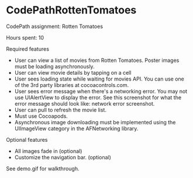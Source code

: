 CodePathRottenTomatoes
======================

CodePath assignment: Rotten Tomatoes

Hours spent: 10

Required features
- User can view a list of movies from Rotten Tomatoes. Poster images must be loading asynchronously.
- User can view movie details by tapping on a cell
- User sees loading state while waiting for movies API. You can use one of the 3rd party libraries at cocoacontrols.com.
- User sees error message when there's a networking error. You may not use UIAlertView to display the error. See this screenshot for what the error message should look like: network error screenshot.
- User can pull to refresh the movie list.
- Must use Cocoapods.
- Asynchronous image downloading must be implemented using the UIImageView category in the AFNetworking library.

Optional features
- All images fade in (optional)
- Customize the navigation bar. (optional)

See demo.gif for walkthrough.
